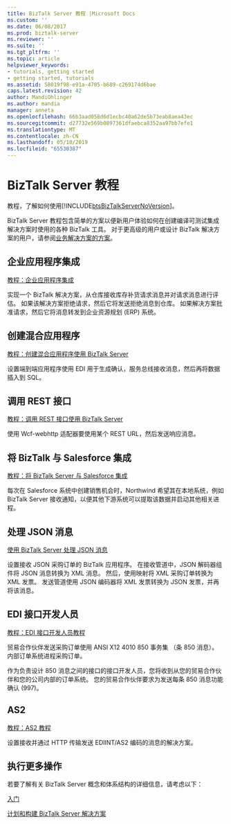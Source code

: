 ```yaml
---
title: BizTalk Server 教程 |Microsoft Docs
ms.custom: ''
ms.date: 06/08/2017
ms.prod: biztalk-server
ms.reviewer: ''
ms.suite: ''
ms.tgt_pltfrm: ''
ms.topic: article
helpviewer_keywords:
- tutorials, getting started
- getting started, tutorials
ms.assetid: 58019f98-e91a-4705-b689-c269174d6bae
caps.latest.revision: 42
author: MandiOhlinger
ms.author: mandia
manager: anneta
ms.openlocfilehash: 66b3aad058d6d1ecbc40a62de5b73eab8aea43ec
ms.sourcegitcommit: d27732e569b0897361dfaebca8352aa97bb7efe1
ms.translationtype: MT
ms.contentlocale: zh-CN
ms.lasthandoff: 05/10/2019
ms.locfileid: "65530387"
---
```

# <a name="biztalk-server-tutorials"></a>BizTalk Server 教程
教程，了解如何使用[!INCLUDE[btsBizTalkServerNoVersion](../includes/btsbiztalkservernoversion-md.md)]。

BizTalk Server 教程包含简单的方案以便新用户体验如何在创建编译可测试集成解决方案时使用的各种 BizTalk 工具。 对于更高级的用户或设计 BizTalk 解决方案的用户，请参阅[业务解决方案的方案](../core/scenarios-for-business-solutions.md)。  
  
## <a name="enterprise-application-integration"></a>企业应用程序集成
  
[教程：企业应用程序集成](../core/tutorial-1-enterprise-application-integration.md) 

实现一个 BizTalk 解决方案，从仓库接收库存补货请求消息并对请求消息进行评估。 如果该解决方案拒绝请求，然后它将发送拒绝消息到仓库。 如果解决方案批准请求，然后它将消息转发到企业资源规划 (ERP) 系统。  

## <a name="create-a-hybrid-application"></a>创建混合应用程序
[教程：创建混合应用程序使用 BizTalk Server](../core/tutorial-4-creating-a-hybrid-application-using-biztalk-server-2013.md)  

设置端到端应用程序使用 EDI 用于生成确认，服务总线接收消息，然后再将数据插入到 SQL。 

## <a name="invoke-a-rest-interface"></a>调用 REST 接口
[教程：调用 REST 接口使用 BizTalk Server](../core/tutorial-5-invoking-a-rest-interface-using-biztalk-server.md)  

使用 Wcf-webhttp 适配器要使用某个 REST URL，然后发送响应消息。 

## <a name="integrate-biztalk-with-salesforce"></a>将 BizTalk 与 Salesforce 集成
[教程：将 BizTalk Server 与 Salesforce 集成](Tutorial:%20Integrating%20BizTalk%20Server%202013%20with%20Salesforce.md)  

每次在 Salesforce 系统中创建销售机会时，Northwind 希望其在本地系统，例如 BizTalk Server 接收通知，以便其他下游系统可以提取该数据并启动其他相关进程。 

## <a name="process-json-messages"></a>处理 JSON 消息
[使用 BizTalk Server 处理 JSON 消息](../core/processing-json-messages-using-biztalk-server.md)  

设置接收 JSON 采购订单的 BizTalk 应用程序。 在接收管道中，JSON 解码器组件将 JSON 消息转换为 XML 消息。 然后，使用映射将 XML 采购订单转换为 XML 发票。 发送管道使用 JSON 编码器将 XML 发票转换为 JSON 发票，并再将该消息。

## <a name="edi-interface-developer"></a>EDI 接口开发人员
  [教程：EDI 接口开发人员教程](../core/tutorial-2-edi-interface-developer-tutorial.md)
  
贸易合作伙伴发送采购订单使用 ANSI X12 4010 850 事务集 （条 850 消息）。 内部订单系统进程采购订单。

作为负责设计 850 消息之间的接口的接口开发人员，您将收到从您的贸易合作伙伴和您的公司内部的订单系统。 您的贸易合作伙伴要求为发送每条 850 消息功能确认 (997)。


## <a name="as2"></a>AS2  
[教程：AS2 教程](../core/tutorial-3-as2-tutorial.md)

设置接收并通过 HTTP 传输发送 EDIINT/AS2 编码的消息的解决方案。    


## <a name="do-more"></a>执行更多操作  
 若要了解有关 BizTalk Server 概念和体系结构的详细信息，请考虑以下：  
  
[入门](../core/getting-started-with-biztalk-server.md)
  
[计划和构建 BizTalk Server 解决方案](../core/plan-and-architect-your-biztalk-server-solution.md)